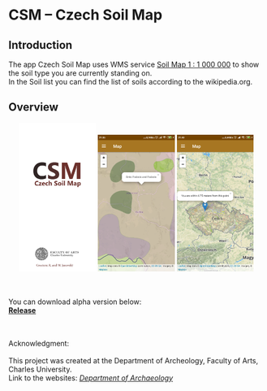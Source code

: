 # CSM – Czech Soil Map

## Introduction

The app Czech Soil Map uses WMS service <a href= "http://www.geology.cz/extranet/mapy/mapy-online/wms">Soil Map 1 : 1 000 000</a> to show the soil type you are currently standing on. <br>
In the Soil list you can find the list of soils according to the wikipedia.org.

## Overview
<p align="center">
<img src="media/images/screen0.png" width="30%">

<img src="media/images/screen1.png" width="30%">

<img src="media/images/screen2.png" width="30%">
</p>

<br><br>
You can download alpha version below:
<br>
<b>[Release](https://github.com/Barilac/CSM/releases)</b>

<br><br>
Acknowledgment: <br><br>
This project was created at the Department of Archeology, Faculty of Arts, Charles University.<br>
Link to the websites: <i><a href="http://uprav.ff.cuni.cz">Department of Archaeology</a></i>
